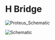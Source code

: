 # H Bridge

![Proteus_Schematic](https://user-images.githubusercontent.com/57172561/158141905-79421497-f170-4a5b-a7df-ed34760309dc.png)

![Schematic](https://user-images.githubusercontent.com/57172561/158141941-a1e5faf0-31fb-4196-926b-63a791a0515d.png)
